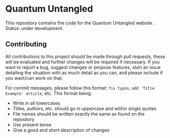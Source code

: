 # Quantum Untangled
This repository contains the code for the Quantum Untangled website. Status: under development.

## Contributing
All contributions to this project should be made through pull requests, these will be evaluated and further changes will be required if necessary. If you want to report a bug, suggest changes or propose features, start an issue detailing the situation with as much detail as you can, and please include if you want/can work on that.

For commit messages, please follow this format: `fix typos`, `add 'Title Example' article`, etc. This format being:

- Write in all lowercases
- Titles, authors, etc. should go in uppercase and within single quotes
- File names should be written exactly the same as found on the repository
- Use present tense
- Give a good and short description of changes